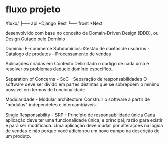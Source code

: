 # fluxo projeto

/fluxo/
├── api *Django Rest
└── front *Next

desenvolvido com base no conceito de Domain-Driven Design (DDD), ou Design Guiado pelo Domínio

Domínio: E-commerce
Subdomínios: Gestão de contas de usuários - Catálogo de produtos - Processamento de vendas

Aplicações criadas em Contexto Delimitado o código de cada uma é resolver os problemas daquele domínio especifíco.

Separation of Concerns - SoC - Separação de responsabilidades
    O software deve ser divido em partes distintas que se sobrepõem o mínimo possível em termos de funcionalidade

Modularidade - Modular architecture 
    Construir o software a partir de "módulos" independetes e intercambiáveis.

Single Responsability - SRP - Princípio de responsabilidade única
    Cada aplicação deve ter uma funcionalidade única, e principal, razão para existir e para ser modificada. Uma aplicação deve mudar por alterações na lógica de vendas e não porque você adicionou um novo campo na descrição de um produto.

    

